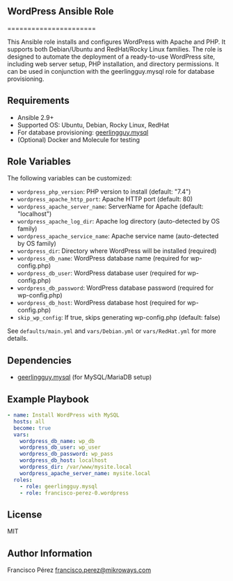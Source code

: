 ## WordPress Ansible Role
======================

This Ansible role installs and configures WordPress with Apache and PHP. It supports both Debian/Ubuntu and RedHat/Rocky Linux families. The role is designed to automate the deployment of a ready-to-use WordPress site, including web server setup, PHP installation, and directory permissions. It can be used in conjunction with the geerlingguy.mysql role for database provisioning.

Requirements
------------
- Ansible 2.9+
- Supported OS: Ubuntu, Debian, Rocky Linux, RedHat
- For database provisioning: [geerlingguy.mysql](https://galaxy.ansible.com/geerlingguy/mysql)
- (Optional) Docker and Molecule for testing

Role Variables
--------------
The following variables can be customized:

- `wordpress_php_version`: PHP version to install (default: "7.4")
- `wordpress_apache_http_port`: Apache HTTP port (default: 80)
- `wordpress_apache_server_name`: ServerName for Apache (default: "localhost")
- `wordpress_apache_log_dir`: Apache log directory (auto-detected by OS family)
- `wordpress_apache_service_name`: Apache service name (auto-detected by OS family)
- `wordpress_dir`: Directory where WordPress will be installed (required)
- `wordpress_db_name`: WordPress database name (required for wp-config.php)
- `wordpress_db_user`: WordPress database user (required for wp-config.php)
- `wordpress_db_password`: WordPress database password (required for wp-config.php)
- `wordpress_db_host`: WordPress database host (required for wp-config.php)
- `skip_wp_config`: If true, skips generating wp-config.php (default: false)

See `defaults/main.yml` and `vars/Debian.yml` or `vars/RedHat.yml` for more details.

Dependencies
------------
- [geerlingguy.mysql](https://galaxy.ansible.com/geerlingguy/mysql) (for MySQL/MariaDB setup)

Example Playbook
----------------
```yaml
- name: Install WordPress with MySQL
  hosts: all
  become: true
  vars:
    wordpress_db_name: wp_db
    wordpress_db_user: wp_user
    wordpress_db_password: wp_pass
    wordpress_db_host: localhost
    wordpress_dir: /var/www/mysite.local
    wordpress_apache_server_name: mysite.local
  roles:
    - role: geerlingguy.mysql
    - role: francisco-perez-0.wordpress
```

License
-------
MIT

Author Information
------------------
Francisco Pérez <francisco.perez@mikroways.com>
